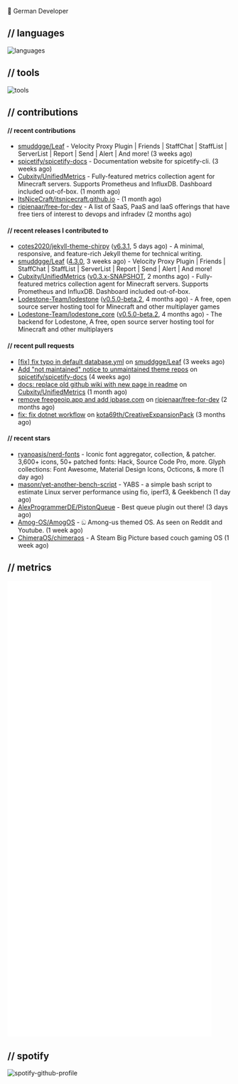 👋 German Developer

## // languages
![languages](https://skillicons.dev/icons?i=py,bash,java)

## // tools

![tools](https://skillicons.dev/icons?i=androidstudio,aws,azure,cloudflare,discord,docker,figma,fediverse,gcp,git,github,githubactions,gitlab,grafana,idea,jenkins,linux,mastodon,mongodb,nodejs,prometheus,raspberrypi,selenium,svg,twitter,vercel,visualstudio,vscode)

## // contributions

#### // recent contributions

- [smuddgge/Leaf](https://github.com/smuddgge/Leaf) - Velocity Proxy Plugin | Friends | StaffChat | StaffList | ServerList | Report | Send | Alert | And more! (3 weeks ago)
- [spicetify/spicetify-docs](https://github.com/spicetify/spicetify-docs) - Documentation website for spicetify-cli. (3 weeks ago)
- [Cubxity/UnifiedMetrics](https://github.com/Cubxity/UnifiedMetrics) - Fully-featured metrics collection agent for Minecraft servers. Supports Prometheus and InfluxDB. Dashboard included out-of-box. (1 month ago)
- [ItsNiceCraft/itsnicecraft.github.io](https://github.com/ItsNiceCraft/itsnicecraft.github.io) -  (1 month ago)
- [ripienaar/free-for-dev](https://github.com/ripienaar/free-for-dev) - A list of SaaS, PaaS and IaaS offerings that have free tiers of interest to devops and infradev (2 months ago)

#### // recent releases I contributed to

- [cotes2020/jekyll-theme-chirpy](https://github.com/cotes2020/jekyll-theme-chirpy) ([v6.3.1](https://github.com/cotes2020/jekyll-theme-chirpy/releases/tag/v6.3.1), 5 days ago) - A minimal, responsive, and feature-rich Jekyll theme for technical writing.
- [smuddgge/Leaf](https://github.com/smuddgge/Leaf) ([4.3.0](https://github.com/smuddgge/Leaf/releases/tag/4.3.0), 3 weeks ago) - Velocity Proxy Plugin | Friends | StaffChat | StaffList | ServerList | Report | Send | Alert | And more!
- [Cubxity/UnifiedMetrics](https://github.com/Cubxity/UnifiedMetrics) ([v0.3.x-SNAPSHOT](https://github.com/Cubxity/UnifiedMetrics/releases/tag/v0.3.x-SNAPSHOT), 2 months ago) - Fully-featured metrics collection agent for Minecraft servers. Supports Prometheus and InfluxDB. Dashboard included out-of-box.
- [Lodestone-Team/lodestone](https://github.com/Lodestone-Team/lodestone) ([v0.5.0-beta.2](https://github.com/Lodestone-Team/lodestone/releases/tag/v0.5.0-beta.2), 4 months ago) - A free, open source server hosting tool for Minecraft and other multiplayer games
- [Lodestone-Team/lodestone_core](https://github.com/Lodestone-Team/lodestone_core) ([v0.5.0-beta.2](https://github.com/Lodestone-Team/lodestone_core/releases/tag/v0.5.0-beta.2), 4 months ago) - The backend for Lodestone, A free, open source server hosting tool for Minecraft and other multiplayers

#### // recent pull requests

- [[fix] fix typo in default database.yml](https://github.com/smuddgge/Leaf/pull/77) on [smuddgge/Leaf](https://github.com/smuddgge/Leaf) (3 weeks ago)
- [Add &#34;not maintained&#34; notice to unmaintained theme repos](https://github.com/spicetify/spicetify-docs/pull/110) on [spicetify/spicetify-docs](https://github.com/spicetify/spicetify-docs) (4 weeks ago)
- [docs: replace old github wiki with new page in readme](https://github.com/Cubxity/UnifiedMetrics/pull/107) on [Cubxity/UnifiedMetrics](https://github.com/Cubxity/UnifiedMetrics) (1 month ago)
- [remove freegeoip.app and add ipbase.com](https://github.com/ripienaar/free-for-dev/pull/3042) on [ripienaar/free-for-dev](https://github.com/ripienaar/free-for-dev) (2 months ago)
- [fix: fix dotnet workflow](https://github.com/kota69th/CreativeExpansionPack/pull/6) on [kota69th/CreativeExpansionPack](https://github.com/kota69th/CreativeExpansionPack) (3 months ago)

#### // recent stars

- [ryanoasis/nerd-fonts](https://github.com/ryanoasis/nerd-fonts) - Iconic font aggregator, collection, &amp; patcher. 3,600&#43; icons, 50&#43; patched fonts: Hack, Source Code Pro, more. Glyph collections: Font Awesome, Material Design Icons, Octicons, &amp; more (1 day ago)
- [masonr/yet-another-bench-script](https://github.com/masonr/yet-another-bench-script) - YABS - a simple bash script to estimate Linux server performance using fio, iperf3, &amp; Geekbench (1 day ago)
- [AlexProgrammerDE/PistonQueue](https://github.com/AlexProgrammerDE/PistonQueue) - Best queue plugin out there! (3 days ago)
- [Amog-OS/AmogOS](https://github.com/Amog-OS/AmogOS) - ඞ Among-us themed OS. As seen on Reddit and Youtube. (1 week ago)
- [ChimeraOS/chimeraos](https://github.com/ChimeraOS/chimeraos) - A Steam Big Picture based couch gaming OS (1 week ago)

## // metrics

![metrics](/github-metrics.svg)

## // spotify

![spotify-github-profile](https://spotify-github-profile.vercel.app/api/view?uid=31arjjzwnfx6gao7zcc7kmxvtipe&cover_image=true&theme=default&show_offline=false&background_color=121212&interchange=true&bar_color=53b14f&bar_color_cover=false)